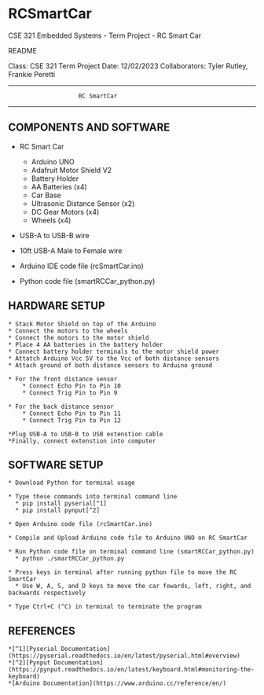 # RCSmartCar
CSE 321 Embedded Systems - Term Project - RC Smart Car

README

Class:              CSE 321 Term Project
Date:               12/02/2023
Collaborators:      Tyler Rutley, Frankie Peretti

--------------------------------------------------------------
                        RC SmartCar
--------------------------------------------------------------


COMPONENTS AND SOFTWARE
-----------------------

  * RC Smart Car
    * Arduino UNO
    * Adafruit Motor Shield V2
    * Battery Holder
    * AA Batteries (x4)
    * Car Base
    * Ultrasonic Distance Sensor (x2)
    * DC Gear Motors (x4)
    * Wheels (x4)
  
  * USB-A to USB-B wire

  * 10ft USB-A Male to Female wire

  * Arduino IDE code file (rcSmartCar.ino)

  * Python code file (smartRCCar_python.py)


HARDWARE SETUP
--------------

    * Stack Motor Shield on top of the Arduino
    * Connect the motors to the wheels
    * Connect the motors to the motor shield
    * Place 4 AA batteries in the battery holder
    * Connect battery holder terminals to the motor shield power
    * Attatch Arduino Vcc 5V to the Vcc of both distance sensors
    * Attach ground of both distance sensors to Arduino ground

    * For the front distance sensor
        * Connect Echo Pin to Pin 10
        * Connect Trig Pin to Pin 9

    * For the back distance sensor
        * Connect Echo Pin to Pin 11
        * Connect Trig Pin to Pin 12

    *Plug USB-A to USB-B to USB extenstion cable
    *Finally, connect extenstion into computer


SOFTWARE SETUP
--------------

    * Download Python for terminal usage
  
    * Type these commands into terminal command line
      * pip install pyserial[^1]
      * pip install pynput[^2]
  
    * Open Arduino code file (rcSmartCar.ino) 
  
    * Compile and Upload Arduino code file to Arduino UNO on RC SmartCar
  
    * Run Python code file on terminal command line (smartRCCar_python.py)
      * python ./smartRCCar_python.py
  
    * Press keys in terminal after running python file to move the RC SmartCar
      * Use W, A, S, and D keys to move the car fowards, left, right, and backwards respectively
  
    * Type Ctrl+C (^C) in terminal to terminate the program

REFERENCES
----------

    *[^1][Pyserial Documentation](https://pyserial.readthedocs.io/en/latest/pyserial.html#overview)
    *[^2][Pynput Documentation](https://pynput.readthedocs.io/en/latest/keyboard.html#monitoring-the-keyboard)
    *[Arduino Documentation](https://www.arduino.cc/reference/en/)
